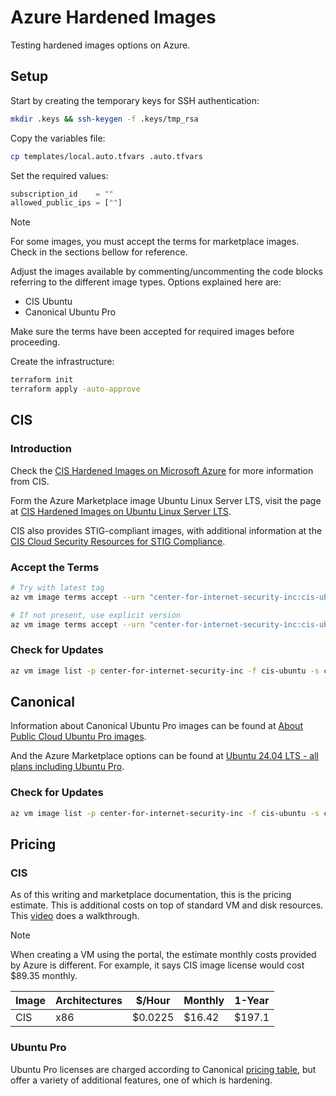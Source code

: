# Azure Hardened Images

Testing hardened images options on Azure.

## Setup

Start by creating the temporary keys for SSH authentication:

```sh
mkdir .keys && ssh-keygen -f .keys/tmp_rsa
```

Copy the variables file:

```sh
cp templates/local.auto.tfvars .auto.tfvars
```

Set the required values:

```terraform
subscription_id    = ""
allowed_public_ips = [""]
```

> [!NOTE]
> For some images, you must accept the terms for marketplace images. Check in the sections bellow for reference.

Adjust the images available by commenting/uncommenting the code blocks referring to the different image types. Options explained here are:

- CIS Ubuntu
- Canonical Ubuntu Pro

Make sure the terms have been accepted for required images before proceeding.

Create the infrastructure:

```sh
terraform init
terraform apply -auto-approve
```

## CIS

### Introduction

Check the [CIS Hardened Images on Microsoft Azure][1] for more information from CIS.

Form the Azure Marketplace image Ubuntu Linux Server LTS, visit the page at [CIS Hardened Images on Ubuntu Linux Server LTS][2].

CIS also provides STIG-compliant images, with additional information at the [CIS Cloud Security Resources for STIG Compliance][1].


### Accept the Terms

```sh
# Try with latest tag
az vm image terms accept --urn "center-for-internet-security-inc:cis-ubuntu:cis-ubuntulinux2404-l1-gen2:latest"

# If not present, use explicit version
az vm image terms accept --urn "center-for-internet-security-inc:cis-ubuntu:cis-ubuntulinux2404-l1-gen2:1.0.1"
```

### Check for Updates

```sh
az vm image list -p center-for-internet-security-inc -f cis-ubuntu -s cis-ubuntulinux2404-l1-gen2 --all
```

## Canonical

Information about Canonical Ubuntu Pro images can be found at [About Public Cloud Ubuntu Pro images][4].

And the Azure Marketplace options can be found at [Ubuntu 24.04 LTS - all plans including Ubuntu Pro][5].

### Check for Updates

```sh
az vm image list -p center-for-internet-security-inc -f cis-ubuntu -s cis-ubuntulinux2404-l1-gen2 --all
```

## Pricing

### CIS

As of this writing and marketplace documentation, this is the pricing estimate. This is additional costs on top of standard VM and disk resources. This [video][6] does a walkthrough.

> [!NOTE]
> When creating a VM using the portal, the estimate monthly costs provided by Azure is different. For example, it says CIS image license would cost $89.35 monthly.


| Image      | Architectures | $/Hour  | Monthly | 1-Year |
|------------|---------------|--------|---------|--------|
| CIS        | x86           | $0.0225 | $16.42  | $197.1 | 

### Ubuntu Pro

Ubuntu Pro licenses are charged according to Canonical [pricing table][7], but offer a variety of additional features, one of which is hardening.




[1]: https://www.cisecurity.org/cis-hardened-images/microsoft
[2]: https://azuremarketplace.microsoft.com/en-us/marketplace/apps/center-for-internet-security-inc.cis-ubuntu?tab=Overview
[3]: https://www.cisecurity.org/insights/blog/new-options-from-cis-for-stig-compliance
[4]: https://canonical-ubuntu-pro-client.readthedocs-hosted.com/en/v29/explanations/what_are_ubuntu_pro_cloud_instances.html
[5]: https://azuremarketplace.microsoft.com/en-us/marketplace/apps/canonical.ubuntu-24_04-lts?tab=Overview
[6]: https://www.youtube.com/watch?v=BuOa8AAPWwM
[7]: https://ubuntu.com/pricing/pro
